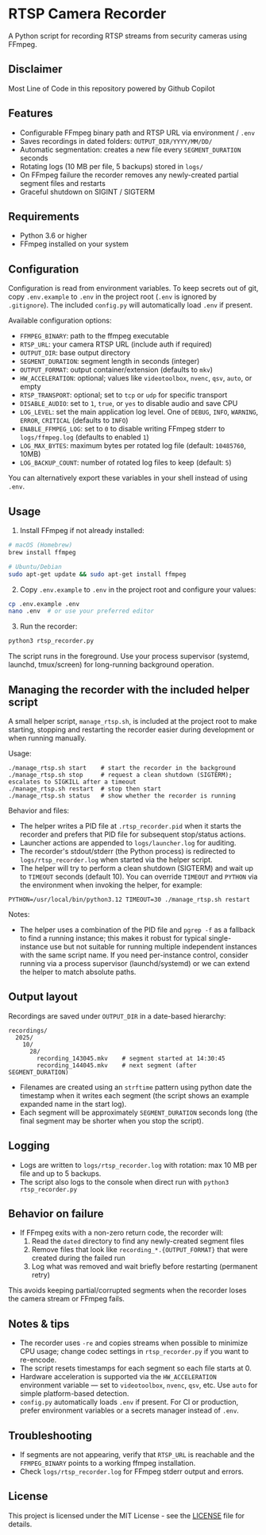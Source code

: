 # RTSP Camera Recorder

A Python script for recording RTSP streams from security cameras using FFmpeg.

## Disclaimer

Most Line of Code in this repository powered by Github Copilot

## Features

- Configurable FFmpeg binary path and RTSP URL via environment / `.env`
- Saves recordings in dated folders: `OUTPUT_DIR/YYYY/MM/DD/`
- Automatic segmentation: creates a new file every `SEGMENT_DURATION` seconds
- Rotating logs (10 MB per file, 5 backups) stored in `logs/`
- On FFmpeg failure the recorder removes any newly-created partial segment files and restarts
- Graceful shutdown on SIGINT / SIGTERM

## Requirements

- Python 3.6 or higher
- FFmpeg installed on your system

## Configuration

Configuration is read from environment variables. To keep secrets out of git,
copy `.env.example` to `.env` in the project root (`.env` is ignored by `.gitignore`).
The included `config.py` will automatically load `.env` if present.

Available configuration options:

- `FFMPEG_BINARY`: path to the ffmpeg executable
- `RTSP_URL`: your camera RTSP URL (include auth if required)
- `OUTPUT_DIR`: base output directory
- `SEGMENT_DURATION`: segment length in seconds (integer)
- `OUTPUT_FORMAT`: output container/extension (defaults to `mkv`)
- `HW_ACCELERATION`: optional; values like `videotoolbox`, `nvenc`, `qsv`, `auto`, or empty
- `RTSP_TRANSPORT`: optional; set to `tcp` or `udp` for specific transport
- `DISABLE_AUDIO`: set to `1`, `true`, or `yes` to disable audio and save CPU
- `LOG_LEVEL`: set the main application log level. One of `DEBUG`, `INFO`, `WARNING`, `ERROR`, `CRITICAL` (defaults to `INFO`)
- `ENABLE_FFMPEG_LOG`: set to `0` to disable writing FFmpeg stderr to `logs/ffmpeg.log` (defaults to enabled `1`)
- `LOG_MAX_BYTES`: maximum bytes per rotated log file (default: `10485760`, 10MB)
- `LOG_BACKUP_COUNT`: number of rotated log files to keep (default: `5`)

You can alternatively export these variables in your shell instead of using
`.env`.

## Usage

1. Install FFmpeg if not already installed:

```bash
# macOS (Homebrew)
brew install ffmpeg

# Ubuntu/Debian
sudo apt-get update && sudo apt-get install ffmpeg
```

2. Copy `.env.example` to `.env` in the project root and configure your values:
```bash
cp .env.example .env
nano .env  # or use your preferred editor
```

3. Run the recorder:

```bash
python3 rtsp_recorder.py
```

The script runs in the foreground. Use your process supervisor (systemd,
launchd, tmux/screen) for long-running background operation.

Managing the recorder with the included helper script
----------------------------------------------------

A small helper script, `manage_rtsp.sh`, is included at the project root to
make starting, stopping and restarting the recorder easier during
development or when running manually.

Usage:

```
./manage_rtsp.sh start    # start the recorder in the background
./manage_rtsp.sh stop     # request a clean shutdown (SIGTERM); escalates to SIGKILL after a timeout
./manage_rtsp.sh restart  # stop then start
./manage_rtsp.sh status   # show whether the recorder is running
```

Behavior and files:

- The helper writes a PID file at `.rtsp_recorder.pid` when it starts the
  recorder and prefers that PID file for subsequent stop/status actions.
- Launcher actions are appended to `logs/launcher.log` for auditing.
- The recorder's stdout/stderr (the Python process) is redirected to
  `logs/rtsp_recorder.log` when started via the helper script.
- The helper will try to perform a clean shutdown (SIGTERM) and wait up to
  `TIMEOUT` seconds (default 10). You can override `TIMEOUT` and `PYTHON` via
  the environment when invoking the helper, for example:

```
PYTHON=/usr/local/bin/python3.12 TIMEOUT=30 ./manage_rtsp.sh restart
```

Notes:

- The helper uses a combination of the PID file and `pgrep -f` as a fallback
  to find a running instance; this makes it robust for typical single-instance
  use but not suitable for running multiple independent instances with the
  same script name. If you need per-instance control, consider running via a
  process supervisor (launchd/systemd) or we can extend the helper to match
  absolute paths.


## Output layout

Recordings are saved under `OUTPUT_DIR` in a date-based hierarchy:

```
recordings/
  2025/
    10/
      28/
        recording_143045.mkv    # segment started at 14:30:45
        recording_144045.mkv    # next segment (after SEGMENT_DURATION)
```

- Filenames are created using an `strftime` pattern using python date
  the timestamp when it writes each segment (the script shows an example
  expanded name in the start log).
- Each segment will be approximately `SEGMENT_DURATION` seconds long (the
  final segment may be shorter when you stop the script).

## Logging

- Logs are written to `logs/rtsp_recorder.log` with rotation: max 10 MB per
  file and up to 5 backups.
- The script also logs to the console when direct run with `python3 rtsp_recorder.py`

## Behavior on failure

- If FFmpeg exits with a non-zero return code, the recorder will:
  1. Read the `dated` directory to find any newly-created segment files
  2. Remove files that look like `recording_*.{OUTPUT_FORMAT}` that were
     created during the failed run
  3. Log what was removed and wait briefly before restarting (permanent retry)

This avoids keeping partial/corrupted segments when the recorder loses the
camera stream or FFmpeg fails.

## Notes & tips

- The recorder uses `-re` and copies streams when possible to minimize CPU
  usage; change codec settings in `rtsp_recorder.py` if you want to re-encode.
- The script resets timestamps for each segment so each file starts at 0.
- Hardware acceleration is supported via the `HW_ACCELERATION` environment
  variable — set to `videotoolbox`, `nvenc`, `qsv`, etc. Use `auto` for
  simple platform-based detection.
- `config.py` automatically loads `.env` if present. For CI or production,
  prefer environment variables or a secrets manager instead of `.env`.

## Troubleshooting

- If segments are not appearing, verify that `RTSP_URL` is reachable and the
  `FFMPEG_BINARY` points to a working ffmpeg installation.
- Check `logs/rtsp_recorder.log` for FFmpeg stderr output and errors.

## License

This project is licensed under the MIT License - see the [LICENSE](LICENSE) file for details.